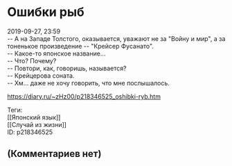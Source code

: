 Ошибки рыб
==========

  
2019-09-27, 23:59  
 -- А на Западе Толстого, оказывается, уважают не за "Войну и мир", а за тоненькое произведение -- "Крейсер Фусанато".   
 -- Какое-то японское название...   
 -- Что? Почему?   
 -- Повтори, как, говоришь, называется?   
 -- Крейцерова соната.   
 -- Хм... даже не хочу говорить, что мне послышалось.   
  
<https://diary.ru/~zHz00/p218346525_oshibki-ryb.htm>  
  
Теги:  
[[Японский язык]]  
[[Случай из жизни]]  
ID: p218346525  


(Комментариев нет)
------------------